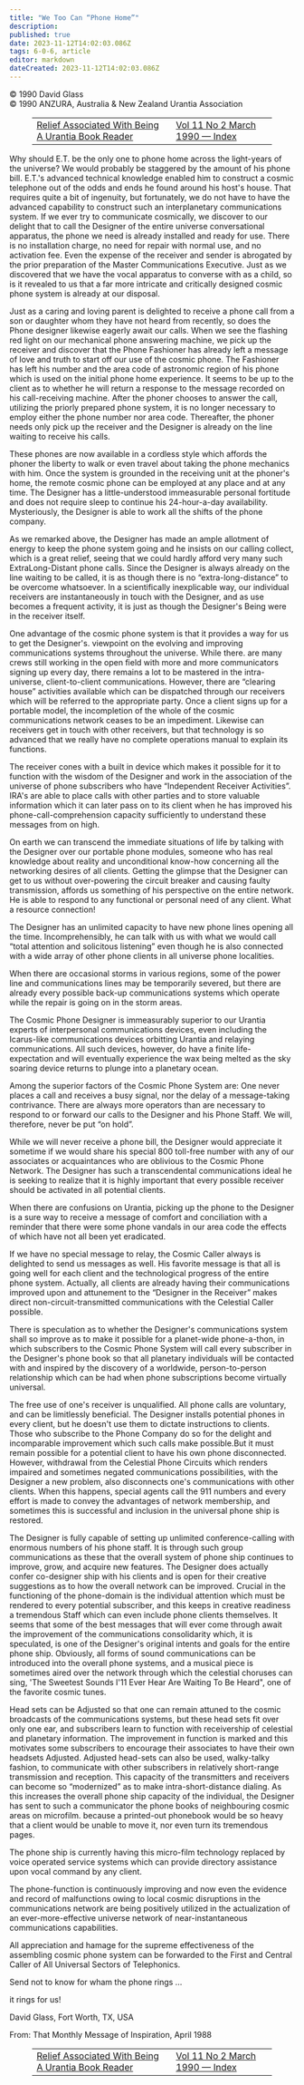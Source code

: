 ```yaml
---
title: "We Too Can “Phone Home”"
description: 
published: true
date: 2023-11-12T14:02:03.086Z
tags: 6-0-6, article
editor: markdown
dateCreated: 2023-11-12T14:02:03.086Z
---
```


<p class="v-card v-sheet theme--light grey lighten-3 px-2 py-1">© 1990 David Glass<br>© 1990 ANZURA, Australia & New Zealand Urantia Association</p>
<figure class="table chapter-navigator">
  <table>
    <tbody>
      <tr>
        <td>
        <a href="/en/article/Ann_Bendall/Relief_Associated_With_Being_A_UB_Reader">
          <span class="mdi mdi-arrow-left-drop-circle"></span><span class="pl-2">Relief Associated With Being A Urantia Book Reader</span>
        </a>
        </td>
        <td>
        <a href="/en/index/articles_606#vol-11-no-2-march-1990">
          <span class="mdi mdi-book-open-variant"></span><span class="pl-2">Vol 11 No 2 March 1990 — Index</span>
        </a>
        </td>
        <td>
        </td>
      </tr>
    </tbody>
  </table>
</figure>


Why should E.T. be the only one to phone home across the light-years of the universe? We would probably be staggered by the amount of his phone bill. E.T.'s advanced technical knowledge enabled him to construct a cosmic telephone out of the odds and ends he found around his host's house. That requires quite a bit of ingenuity, but fortunately, we do not have to have the advanced capability to construct such an interplanetary communications system. If we ever try to communicate cosmically, we discover to our delight that to call the Designer of the entire universe conversational apparatus, the phone we need is already installed and ready for use. There is no installation charge, no need for repair with normal use, and no activation fee. Even the expense of the receiver and sender is abrogated by the prior preparation of the Master Communications Executive. Just as we discovered that we have the vocal apparatus to converse with as a child, so is it revealed to us that a far more intricate and critically designed cosmic phone system is already at our disposal.

Just as a caring and loving parent is delighted to receive a phone call from a son or daughter whom they have not heard from recently, so does the Phone designer likewise eagerly await our calls. When we see the flashing red light on our mechanical phone answering machine, we pick up the receiver and discover that the Phone Fashioner has already left a message of love and truth to start off our use of the cosmic phone. The Fashioner has left his number and the area code of astronomic region of his phone which is used on the initial phone home experience. It seems to be up to the client as to whether he will return a response to the message recorded on his call-receiving machine. After the phoner chooses to answer the call, utilizing the priorly prepared phone system, it is no longer necessary to employ either the phone number nor area code. Thereafter, the phoner needs only pick up the receiver and the Designer is already on the line waiting to receive his calls.

These phones are now available in a cordless style which affords the phoner the liberty to walk or even travel about taking the phone mechanics with him. Once the system is grounded in the receiving unit at the phoner's home, the remote cosmic phone can be employed at any place and at any time. The Designer has a little-understood immeasurable personal fortitude and does not require sleep to continue his 24-hour-a-day availability. Mysteriously, the Designer is able to work all the shifts of the phone company.

As we remarked above, the Designer has made an ample allotment of energy to keep the phone system going and he insists on our calling collect, which is a great relief, seeing that we could hardly afford very many such ExtraLong-Distant phone calls. Since the Designer is always already on the line waiting to be called, it is as though there is no “extra-long-distance” to be overcome whatsoever. In a scientifically inexplicable way, our individual receivers are instantaneously in touch with the Designer, and as use becomes a frequent activity, it is just as though the Designer's Being were in the receiver itself.

One advantage of the cosmic phone system is that it provides a way for us to get the Designer's. viewpoint on the evolving and improving communications systems throughout the universe. While there. are many crews still working in the open field with more and more communicators signing up every day, there remains a lot to be mastered in the intra-universe, client-to-client communications. However, there are “clearing house” activities available which can be dispatched through our receivers which will be referred to the appropriate party. Once a client signs up for a portable model, the incompletion of the whole of the cosmic communications network ceases to be an impediment. Likewise can receivers get in touch with other receivers, but that technology is so advanced that we really have no complete operations manual to explain its functions.

The receiver cones with a built in device which makes it possible for it to function with the wisdom of the Designer and work in the association of the universe of phone subscribers who have “Independent Receiver Activities”. IRA's are able to place calls with other parties and to store valuable information which it can later pass on to its client when he has improved his phone-call-comprehension capacity sufficiently to understand these messages from on high.

On earth we can transcend the immediate situations of life by talking with the Designer over our portable phone modules, someone who has real knowledge about reality and unconditional know-how concerning all the networking desires of all clients. Getting the glimpse that the Designer can get to us without over-powering the circuit breaker and causing faulty transmission, affords us something of his perspective on the entire network. He is able to respond to any functional or personal need of any client. What a resource connection!

The Designer has an unlimited capacity to have new phone lines opening all the time. Incomprehensibly, he can talk with us with what we would call “total attention and solicitous listening” even though he is also connected with a wide array of other phone clients in all universe phone localities.

When there are occasional storms in various regions, some of the power line and communications lines may be temporarily severed, but there are already every possible back-up communications systems which operate while the repair is going on in the storm areas.

The Cosmic Phone Designer is immeasurably superior to our Urantia experts of interpersonal communications devices, even including the Icarus-like communications devices orbitting Urantia and relaying communications. All such devices, however, do have a finite life-expectation and will eventually experience the wax being melted as the sky soaring device returns to plunge into a planetary ocean.

Among the superior factors of the Cosmic Phone System are: One never places a call and receives a busy signal, nor the delay of a message-taking contrivance. There are always more operators than are necessary to respond to or forward our calls to the Designer and his Phone Staff. We will, therefore, never be put “on hold”.

While we will never receive a phone bill, the Designer would appreciate it sometime if we would share his special 800 toll-free number with any of our associates or acquaintances who are oblivious to the Cosmic Phone Network. The Designer has such a transcendental communications ideal he is seeking to realize that it is highly important that every possible receiver should be activated in all potential clients.

When there are confusions on Urantia, picking up the phone to the Designer is a sure way to receive a message of comfort and conciliation with a reminder that there were some phone vandals in our area code the effects of which have not all been yet eradicated.

If we have no special message to relay, the Cosmic Caller always is delighted to send us messages as well. His favorite message is that all is going well for each client and the technological progress of the entire phone system. Actually, all clients are already having their communications improved upon and attunement to the “Designer in the Receiver” makes direct non-circuit-transmitted communications with the Celestial Caller possible.

There is speculation as to whether the Designer's communications system shall so improve as to make it possible for a planet-wide phone-a-thon, in which subscribers to the Cosmic Phone System will call every subscriber in the Designer's phone book so that all planetary individuals will be contacted with and inspired by the discovery of a worldwide, person-to-person relationship which can be had when phone subscriptions become virtually universal.

The free use of one's receiver is unqualified. All phone calls are voluntary, and can be limitlessly beneficial. The Designer installs potential phones in every client, but he doesn't use them to dictate instructions to clients. Those who subscribe to the Phone Company do so for the delight and incomparable improvement which such calls make possible.But it must remain possible for a potential client to have his own phone disconnected. However, withdrawal from the Celestial Phone Circuits which renders impaired and sometimes negated communications possibilities, with the Designer a new problem, also disconnects one's communications with other clients. When this happens, special agents call the 911 numbers and every effort is made to convey the advantages of network membership, and sometimes this is successful and inclusion in the universal phone ship is restored.

The Designer is fully capable of setting up unlimited conference-calling with enormous numbers of his phone staff. It is through such group communications as these that the overall system of phone ship continues to improve, grow, and acquire new features. The Designer does actually confer co-designer ship with his clients and is open for their creative suggestions as to how the overall network can be improved. Crucial in the functioning of the phone-domain is the individual attention which must be rendered to every potential subscriber, and this keeps in creative readiness a tremendous Staff which can even include phone clients themselves. It seems that some of the best messages that will ever come through await the improvement of the communications consolidarity which, it is speculated, is one of the Designer's original intents and goals for the entire phone ship. Obviously, all forms of sound communications can be introduced into the overall phone systems, and a musical piece is sometimes aired over the network through which the celestial choruses can sing, 'The Sweetest Sounds I'11 Ever Hear Are Waiting To Be Heard", one of the favorite cosmic tunes.

Head sets can be Adjusted so that one can remain attuned to the cosmic broadcasts of the communications systems, but these head sets fit over only one ear, and subscribers learn to function with receivership of celestial and planetary information. The improvement in function is marked and this motivates some subscribers to encourage their associates to have their own headsets Adjusted. Adjusted head-sets can also be used, walky-talky fashion, to communicate with other subscribers in relatively short-range transmission and reception. This capacity of the transmitters and receivers can become so “modernized” as to make intra-short-distance dialing. As this increases the overall phone ship capacity of the individual, the Designer has sent to such a communicator the phone books of neighbouring cosmic areas on microfilm. because a printed-out phonebook would be so heavy that a client would be unable to move it, nor even turn its tremendous pages.

The phone ship is currently having this micro-film technology replaced by voice operated service systems which can provide directory assistance upon vocal command by any client.

The phone-function is continuously improving and now even the evidence and record of malfunctions owing to local cosmic disruptions in the communications network are being positively utilized in the actualization of an ever-more-effective universe network of near-instantaneous communications capabilities.

All appreciation and hamage for the supreme effectiveness of the assembling cosmic phone system can be forwarded to the First and Central Caller of All Universal Sectors of Telephonics.

Send not to know for wham the phone rings ...

it rings for us!

David Glass, Fort Worth, TX, USA

From: That Monthly Message of Inspiration, April 1988 

<figure class="table chapter-navigator">
  <table>
    <tbody>
      <tr>
        <td>
        <a href="/en/article/Ann_Bendall/Relief_Associated_With_Being_A_UB_Reader">
          <span class="mdi mdi-arrow-left-drop-circle"></span><span class="pl-2">Relief Associated With Being A Urantia Book Reader</span>
        </a>
        </td>
        <td>
        <a href="/en/index/articles_606#vol-11-no-2-march-1990">
          <span class="mdi mdi-book-open-variant"></span><span class="pl-2">Vol 11 No 2 March 1990 — Index</span>
        </a>
        </td>
        <td>
        </td>
      </tr>
    </tbody>
  </table>
</figure>
